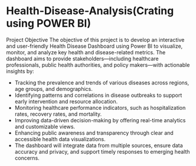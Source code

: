 # Health-Disease-Analysis(Crating using POWER BI)
Project Objective
The objective of this project is to develop an interactive and user-friendly Health Disease Dashboard using Power BI to visualize, monitor, and analyze key health and disease-related metrics. The dashboard aims to provide stakeholders—including healthcare professionals, public health authorities, and policy makers—with actionable insights by:
-   Tracking the prevalence and trends of various diseases across regions, age groups, and demographics.
-   Identifying patterns and correlations in disease outbreaks to support early intervention and resource allocation.
-   Monitoring healthcare performance indicators, such as hospitalization rates, recovery rates, and mortality.
-   Improving data-driven decision-making by offering real-time analytics and customizable views.
-   Enhancing public awareness and transparency through clear and accessible health data visualizations.
-   The dashboard will integrate data from multiple sources, ensure data accuracy and privacy, and support timely responses to emerging health concerns.
